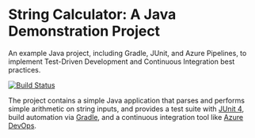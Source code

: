 # String Calculator: A Java Demonstration Project

An example Java project, including Gradle, JUnit, and Azure Pipelines, to implement Test-Driven Development and Continuous Integration best practices.

[![Build Status](https://dev.azure.com/sfratt/string-calculator/_apis/build/status/sfratt.string-calculator?branchName=master)](https://dev.azure.com/sfratt/string-calculator/_build/latest?definitionId=4&branchName=master)

The project contains a simple Java application that parses and performs simple arithmetic on string inputs, and provides a test suite with [JUnit 4](https://junit.org/junit4/), build automation via [Gradle](https://gradle.org/), and a continuous integration tool like [Azure DevOps](https://azure.com/devops).

<!-- To initialize and build a Gradle project, simply:

1. Run `$ mkdir directory-name` to create a new directory for the project.
2. Run `$ cd directory-name` to change to the new project directory.
3. Run `$ gradle init` and follow the command-line instructions to initialize the project.
4. Run `$ gradle build` to build the project and execute the unit tests. -->
